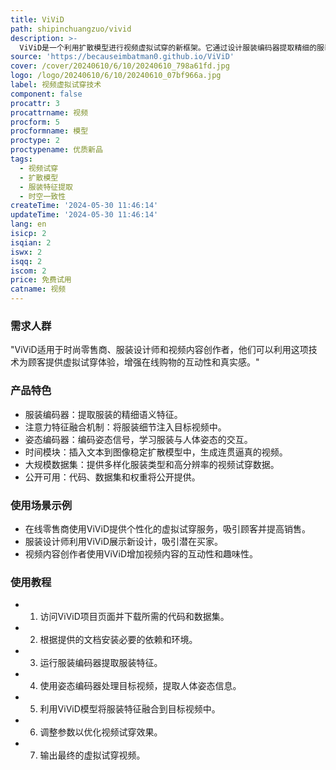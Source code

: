 ```yaml
---
title: ViViD
path: shipinchuangzuo/vivid
description: >-
  ViViD是一个利用扩散模型进行视频虚拟试穿的新框架。它通过设计服装编码器提取精细的服装语义特征，并引入轻量级姿态编码器以确保时空一致性，生成逼真的视频试穿效果。ViViD收集了迄今为止规模最大、服装类型最多样化、分辨率最高的视频虚拟试穿数据集。
source: 'https://becauseimbatman0.github.io/ViViD'
cover: /cover/20240610/6/10/20240610_798a61fd.jpg
logo: /logo/20240610/6/10/20240610_07bf966a.jpg
label: 视频虚拟试穿技术
component: false
procattr: 3
procattrname: 视频
procform: 5
procformname: 模型
proctype: 2
proctypename: 优质新品
tags:
  - 视频试穿
  - 扩散模型
  - 服装特征提取
  - 时空一致性
createTime: '2024-05-30 11:46:14'
updateTime: '2024-05-30 11:46:14'
lang: en
isicp: 2
isqian: 2
iswx: 2
isqq: 2
iscom: 2
price: 免费试用
catname: 视频
---
```




### 需求人群
"ViViD适用于时尚零售商、服装设计师和视频内容创作者，他们可以利用这项技术为顾客提供虚拟试穿体验，增强在线购物的互动性和真实感。"

### 产品特色
* 服装编码器：提取服装的精细语义特征。
* 注意力特征融合机制：将服装细节注入目标视频中。
* 姿态编码器：编码姿态信号，学习服装与人体姿态的交互。
* 时间模块：插入文本到图像稳定扩散模型中，生成连贯逼真的视频。
* 大规模数据集：提供多样化服装类型和高分辨率的视频试穿数据。
* 公开可用：代码、数据集和权重将公开提供。

### 使用场景示例
* 在线零售商使用ViViD提供个性化的虚拟试穿服务，吸引顾客并提高销售。
* 服装设计师利用ViViD展示新设计，吸引潜在买家。
* 视频内容创作者使用ViViD增加视频内容的互动性和趣味性。

### 使用教程
* 1. 访问ViViD项目页面并下载所需的代码和数据集。
* 2. 根据提供的文档安装必要的依赖和环境。
* 3. 运行服装编码器提取服装特征。
* 4. 使用姿态编码器处理目标视频，提取人体姿态信息。
* 5. 利用ViViD模型将服装特征融合到目标视频中。
* 6. 调整参数以优化视频试穿效果。
* 7. 输出最终的虚拟试穿视频。

  
